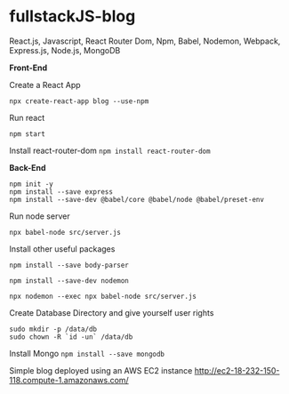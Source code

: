 # fullstackJS-blog
React.js, Javascript, React Router Dom, Npm, Babel, Nodemon, Webpack, Express.js, Node.js, MongoDB

**Front-End**

Create a React App

`npx create-react-app blog --use-npm`

Run react

`npm start`

Install react-router-dom
`npm install react-router-dom`

**Back-End**

```
npm init -y
npm install --save express
npm install --save-dev @babel/core @babel/node @babel/preset-env
```

Run node server

`npx babel-node src/server.js`

Install other useful packages

```
npm install --save body-parser

npm install --save-dev nodemon

npx nodemon --exec npx babel-node src/server.js
```
Create Database Directory and give yourself user rights

```
sudo mkdir -p /data/db
sudo chown -R `id -un` /data/db
```

Install Mongo
`npm install --save mongodb`


Simple blog deployed using an AWS EC2 instance http://ec2-18-232-150-118.compute-1.amazonaws.com/
